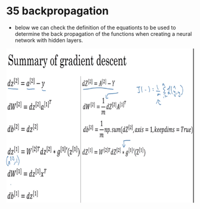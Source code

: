 # 35 backpropagation

- below we can check the definition of the equationts to be used to determine the back propagation of the functions when creating a neural network with hidden layers.

![image](images/image_51.png)